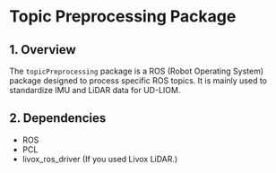 # Topic Preprocessing Package

## 1. Overview
The `topicPreprocessing` package is a ROS (Robot Operating System) package designed to process specific ROS topics. It is mainly used to standardize IMU and LiDAR data for UD-LIOM.

## 2. Dependencies
- ROS
- PCL
- livox_ros_driver (If you used Livox LiDAR.)